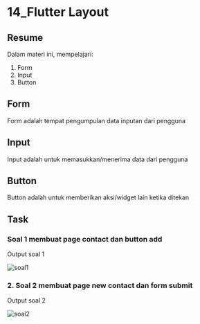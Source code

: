 # 14_Flutter Layout

## Resume
Dalam materi ini, mempelajari:
1. Form
2. Input
3. Button



## Form
Form adalah tempat pengumpulan data inputan dari pengguna

## Input
Input adalah untuk memasukkan/menerima data dari pengguna

## Button
Button adalah untuk memberikan aksi/widget lain ketika ditekan


## Task
### Soal 1 membuat page contact dan button add
Output soal 1

![soal1](https://user-images.githubusercontent.com/59384629/160361428-e4b5408b-0c82-4cd8-9cf1-def767ff9cd6.png)


### 2. Soal 2 membuat page new contact dan form submit
Output soal 2 

![soal2](https://user-images.githubusercontent.com/59384629/160361462-76394e24-3d14-47a7-bbf9-a19aae3070d4.png)
